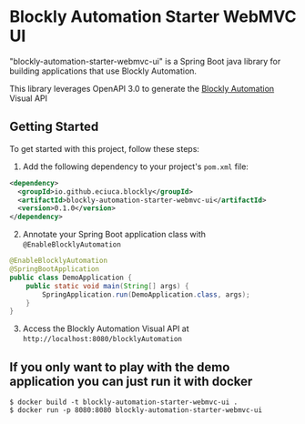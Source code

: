 # Blockly Automation Starter WebMVC UI

"blockly-automation-starter-webmvc-ui" is a Spring Boot java library for building applications that use Blockly Automation.

This library leverages OpenAPI 3.0 to generate the [Blockly Automation](https://github.com/ignatandrei/BlocklyAutomation) Visual API

## Getting Started

To get started with this project, follow these steps:

1. Add the following dependency to your project's `pom.xml` file:

```xml
<dependency>
  <groupId>io.github.eciuca.blockly</groupId>
  <artifactId>blockly-automation-starter-webmvc-ui</artifactId>
  <version>0.1.0</version>
</dependency>
```

2. Annotate your Spring Boot application class with `@EnableBlocklyAutomation`

```java
@EnableBlocklyAutomation
@SpringBootApplication
public class DemoApplication {
    public static void main(String[] args) {
        SpringApplication.run(DemoApplication.class, args);
    }
}
```

3. Access the Blockly Automation Visual API at `http://localhost:8080/blocklyAutomation`

## If you only want to play with the demo application you can just run it with docker
```shell
$ docker build -t blockly-automation-starter-webmvc-ui .
$ docker run -p 8080:8080 blockly-automation-starter-webmvc-ui
```